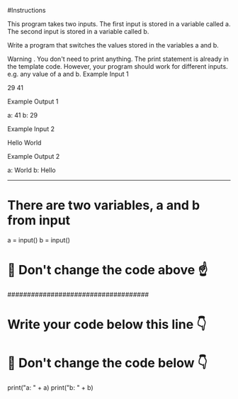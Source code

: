 #Instructions

This program takes two inputs. The first input is stored in a variable called a. The second input is stored in a variable called b.

Write a program that switches the values stored in the variables a and b.

Warning . You don't need to print anything. The print statement is already in the template code. However, your program should work for different inputs. e.g. any value of a and b.
Example Input 1

29
41

Example Output 1

a: 41
b: 29

Example Input 2

Hello
World

Example Output 2

a: World
b: Hello

-----------------

# There are two variables, a and b from input
a = input()
b = input()
# 🚨 Don't change the code above ☝️
####################################
# Write your code below this line 👇



# 🚨 Don't change the code below 👇
print("a: " + a)
print("b: " + b)
